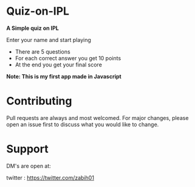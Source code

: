 # Quiz-on-IPL
**A Simple quiz on IPL**

Enter your name and start playing

- There are 5 questions 
- For each correct answer you get 10 points 
- At the end you get your final score 

**Note: This is my first app made in Javascript**
# Contributing
Pull requests are always and most welcomed. For major changes, please open an issue first to discuss what you would like to change.

# Support
DM's are open at:

twitter : https://twitter.com/zabih01
